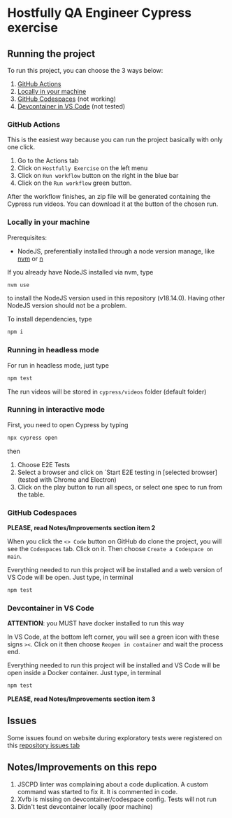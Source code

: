 # Hostfully QA Engineer Cypress exercise


## Running the project

To run this project, you can choose the 3 ways below:

1. [GitHub Actions](#github-actions)
1. [Locally in your machine](#locally-in-your-machine)
1. [GitHub Codespaces](#github-codespaces) (not working)
1. [Devcontainer in VS Code](#devcontainer-in-vs-code) (not tested)

### GitHub Actions

This is the easiest way because you can run the project basically with only one click.

1. Go to the Actions tab
1. Click on `Hostfully Exercise` on the left menu
1. Click on `Run workflow` button on the right in the blue bar
1. Click on the `Run workflow` green button.

After the workflow finishes, an zip file will be generated containing the Cypress run videos. You can download it at the button of the chosen run.

### Locally in your machine

Prerequisites:

- NodeJS, preferentially installed through a node version manage, like [nvm](https://github.com/nvm-sh/nvm) or [n](https://github.com/tj/n)

If you already have NodeJS installed via nvm, type

```sh
nvm use
```

to install the NodeJS version used in this repository (v18.14.0). Having other NodeJS version should not be a problem.

To install dependencies, type

```sh
npm i
```

### Running in headless mode

For run in headless mode, just type

```sh
npm test
```

The run videos will be stored in `cypress/videos` folder (default folder)

### Running in interactive mode

First, you need to open Cypress by typing

```sh
npx cypress open
```

then

1. Choose E2E Tests
1. Select a browser and click on `Start E2E testing in [selected browser] (tested with Chrome and Electron)
1. Click on the play button to run all specs, or select one spec to run from the table.

### GitHub Codespaces

**PLEASE, read Notes/Improvements section item 2**

When you click the `<> Code` button on GitHub do clone the project, you will see the `Codespaces` tab. Click on it. Then choose `Create a Codespace on main`.

Everything needed to run this project will be installed and a web version of VS Code will be open. Just type, in terminal

```sh
npm test
```

### Devcontainer in VS Code

**ATTENTION**: you MUST have docker installed to run this way

In VS Code, at the bottom left corner, you will see a green icon with these signs `><`. Click on it then choose `Reopen in container` and wait the process end.

Everything needed to run this project will be installed and VS Code will be open inside a Docker container. Just type, in terminal

```sh
npm test
```

**PLEASE, read Notes/Improvements section item 3**

## Issues

Some issues found on website during exploratory tests were registered on this [repository issues tab](https://github.com/rodmatola/hostfully-computer-database/issues)

## Notes/Improvements on this repo

1. JSCPD linter was complaining about a code duplication. A custom command was started to fix it. It is commented in code.
1. Xvfb is missing on devcontainer/codespace config. Tests will not run
1. Didn't test devcontainer locally (poor machine)


